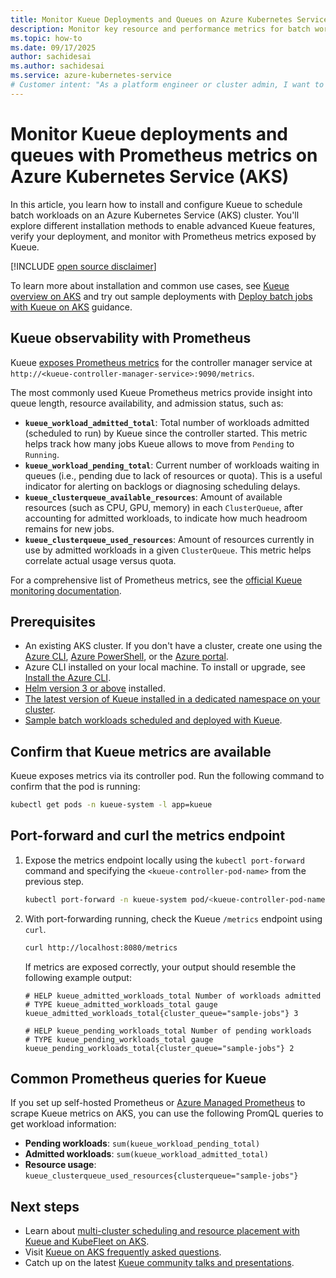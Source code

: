 ```yaml
---
title: Monitor Kueue Deployments and Queues on Azure Kubernetes Service (AKS)
description: Monitor key resource and performance metrics for batch workloads scheduled with Kueue on an Azure Kubernetes Service (AKS) cluster.
ms.topic: how-to
ms.date: 09/17/2025
author: sachidesai
ms.author: sachidesai
ms.service: azure-kubernetes-service
# Customer intent: "As a platform engineer or cluster admin, I want to monitor Kueue deployments and queues to gain visibility into job scheduling, resource utilization, and queue health. By integrating Kueue with Prometheus, I can track key metrics such as pending workloads, admitted jobs, quota usage, and scheduling delays.
---
```


# Monitor Kueue deployments and queues with Prometheus metrics on Azure Kubernetes Service (AKS)

In this article, you learn how to install and configure Kueue to schedule batch workloads on an Azure Kubernetes Service (AKS) cluster. You'll explore different installation methods to enable advanced Kueue features, verify your deployment, and monitor with Prometheus metrics exposed by Kueue.

[!INCLUDE [open source disclaimer](./includes/open-source-disclaimer.md)]

To learn more about installation and common use cases, see [Kueue overview on AKS](./kueue-overview.md) and try out sample deployments with [Deploy batch jobs with Kueue on AKS](./deploy-batch-jobs-with-kueue.md) guidance.

## Kueue observability with Prometheus

Kueue [exposes Prometheus metrics](https://kueue.sigs.k8s.io/docs/reference/metrics/) for the controller manager service at `http://<kueue-controller-manager-service>:9090/metrics`.

The most commonly used Kueue Prometheus metrics provide insight into queue length, resource availability, and admission status, such as:

* **`kueue_workload_admitted_total`**: Total number of workloads admitted (scheduled to run) by Kueue since the controller started. This metric helps track how many jobs Kueue allows to move from `Pending` to `Running`.
* **`kueue_workload_pending_total`**: Current number of workloads waiting in queues (i.e., pending due to lack of resources or quota). This is a useful indicator for alerting on backlogs or diagnosing scheduling delays.
* **`kueue_clusterqueue_available_resources`**: Amount of available resources (such as CPU, GPU, memory) in each `ClusterQueue`, after accounting for admitted workloads, to indicate how much headroom remains for new jobs.
* **`kueue_clusterqueue_used_resources`**: Amount of resources currently in use by admitted workloads in a given `ClusterQueue`. This metric helps correlate actual usage versus quota.

For a comprehensive list of Prometheus metrics, see the [official Kueue monitoring documentation](https://kueue.sigs.k8s.io/docs/reference/metrics/).

## Prerequisites

* An existing AKS cluster. If you don't have a cluster, create one using the [Azure CLI][aks-quickstart-cli], [Azure PowerShell][aks-quickstart-powershell], or the [Azure portal][aks-quickstart-portal].
* Azure CLI installed on your local machine. To install or upgrade, see [Install the Azure CLI](/cli/azure/install-azure-cli).
* [Helm version 3 or above](https://helm.sh/docs/intro/install/) installed.
* [The latest version of Kueue installed in a dedicated namespace on your cluster](./kueue-overview.md#prerequisites).
* [Sample batch workloads scheduled and deployed with Kueue](./deploy-batch-jobs-with-kueue.md).

## Confirm that Kueue metrics are available

Kueue exposes metrics via its controller pod. Run the following command to confirm that the pod is running:

```bash
kubectl get pods -n kueue-system -l app=kueue
```

## Port-forward and curl the metrics endpoint

1. Expose the metrics endpoint locally using the `kubectl port-forward` command and specifying the `<kueue-controller-pod-name>` from the previous step.

    ```bash
    kubectl port-forward -n kueue-system pod/<kueue-controller-pod-name> 8080:8080
    ```

2. With port-forwarding running, check the Kueue `/metrics` endpoint using `curl`.

    ```bash
    curl http://localhost:8080/metrics
    ```

    If metrics are exposed correctly, your output should resemble the following example output:

    ```output
    # HELP kueue_admitted_workloads_total Number of workloads admitted
    # TYPE kueue_admitted_workloads_total gauge
    kueue_admitted_workloads_total{cluster_queue="sample-jobs"} 3

    # HELP kueue_pending_workloads_total Number of pending workloads
    # TYPE kueue_pending_workloads_total gauge
    kueue_pending_workloads_total{cluster_queue="sample-jobs"} 2
    ```

## Common Prometheus queries for Kueue

If you set up self-hosted Prometheus or [Azure Managed Prometheus](/azure/azure-monitor/containers/prometheus-exporters) to scrape Kueue metrics on AKS, you can use the following PromQL queries to get workload information:

* **Pending workloads**: `sum(kueue_workload_pending_total)`
* **Admitted workloads**: `sum(kueue_workload_admitted_total)`
* **Resource usage**: `kueue_clusterqueue_used_resources{clusterqueue="sample-jobs"}`

## Next steps

* Learn about [multi-cluster scheduling and resource placement with Kueue and KubeFleet on AKS](https://blog.aks.azure.com/2025/04/02/Scaling-Kubernetes-for-AI-and-Data-intensive-Workloads).
* Visit [Kueue on AKS frequently asked questions](./deploy-batch-jobs-with-kueue.md#faq).
* Catch up on the latest [Kueue community talks and presentations](https://kueue.sigs.k8s.io/docs/talks_and_presentations/).

<!-- LINKS -->
[az-aks-get-credentials]: /cli/azure/aks#az_aks_get_credentials
[aks-quickstart-cli]: ./learn/quick-kubernetes-deploy-cli.md
[aks-quickstart-portal]: ./learn/quick-kubernetes-deploy-portal.md
[aks-quickstart-powershell]: ./learn/quick-kubernetes-deploy-powershell.md
